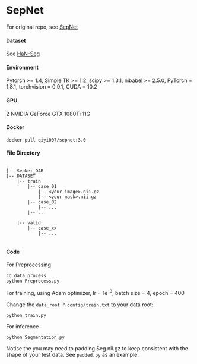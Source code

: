 # SepNet
For original repo, see [SepNet](https://github.com/HiLab-git/SepNet/tree/master)

#### Dataset

See [HaN-Seg](https://doi.org/10.1002/mp.16197)

#### Environment
Pytorch >= 1.4, SimpleITK >= 1.2, scipy >= 1.3.1, nibabel >= 2.5.0, PyTorch = 1.8.1, torchvision = 0.9.1, CUDA = 10.2
#### GPU
2 NVIDIA GeForce GTX 1080Ti 11G

#### Docker

```
docker pull qiyi007/sepnet:3.0
```

#### File Directory
```
.
|-- SepNet_OAR
|-- DATASET
    |-- train
        |-- case_01
            |-- <your image>.nii.gz
            |-- <your mask>.nii.gz
        |-- case_02
            |-- ...
        |-- ...
   
    |-- valid
        |-- case_xx
            |-- ...


```


#### Code
For Preprocessing

```
cd data_process
python Preprocess.py
```

For training, using Adam optimizer, lr = 1e<sup>-3</sup>, batch size = 4, epoch = 400

Change the `data_root` in `config/train.txt` to your data root;
```
python train.py
```

For inference

```
python Segmentation.py
```
Notise the you may need to padding Seg.nii.gz to keep consistent with the shape of your test data. See `padded.py` as an example.

